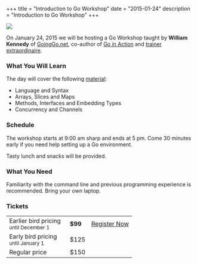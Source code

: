 +++
title = "Introduction to Go Workshop"
date = "2015-01-24"
description = "Introduction to Go Workshop"
+++

<img src="/assets/images/william.png" class="right">

On January 24, 2015 we will be hosting a Go Workshop taught by **William Kennedy** of [GoingGo.net](http://www.goinggo.net/), co-author of [Go in Action](http://manning.com/ketelsen/) and [trainer extraordinaire](http://www.ardanlabs.com/).

### What You Will Learn

The day will cover the following [material](https://github.com/ArdanStudios/gotraining):

* Language and Syntax
* Arrays, Slices and Maps
* Methods, Interfaces and Embedding Types
* Concurrency and Channels

### Schedule

The workshop starts at 9:00 am sharp and ends at 5 pm. Come 30 minutes early if you need help setting up a Go environment. 

Tasty lunch and snacks will be provided.

### What You Need

Familiarity with the command line and previous programming experience is recommended. Bring your own laptop.

### Tickets

<table cellpadding="4">
<tr>
    <td>Earlier bird pricing&nbsp;&nbsp;<br><small>until December 1</small></td>
    <td><strong>$99</strong></td>
    <td><a href="https://www.eventbrite.ca/e/introduction-to-go-workshop-tickets-14428260315" class="button">Register Now</a></td>
</tr>
<tr>
    <td>Early bird pricing<br><small>until January 1</small></td>
    <td>$125</td>
</tr>
<tr>
    <td>Regular price</td>
    <td>$150</td>
</tr>
</table>



[register]: https://www.eventbrite.ca/e/introduction-to-go-workshop-tickets-14428260315
[plus]: https://plus.google.com/events/cc7og2dmu7ccqak7kkfsmus3pgc?authkey=CJeJ1rjv2JezpAE

[goinggo]: http://www.goinggo.net/
